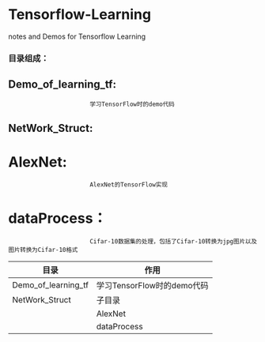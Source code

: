 # Tensorflow-Learning
notes and Demos for Tensorflow Learning

### 目录组成： 
##        Demo_of_learning_tf:     
                           学习TensorFlow时的demo代码
##        NetWork_Struct:   
#                AlexNet:   
                           AlexNet的TensorFlow实现
#                dataProcess：   
                           Cifar-10数据集的处理，包括了Cifar-10转换为jpg图片以及图片转换为Cifar-10格式
 
  目录                 | 作用
  ---------            | ------  
  Demo_of_learning_tf |  学习TensorFlow时的demo代码 |       |
  NetWork_Struct      | 子目录     |                       |
                      | AlexNet    | AlexNet的TensorFlow实现 |
                      | dataProcess| Cifar-10数据集的处理，包括了Cifar-10转换为jpg图片以及图片转换为Cifar-10格式|
 
   

  

 
